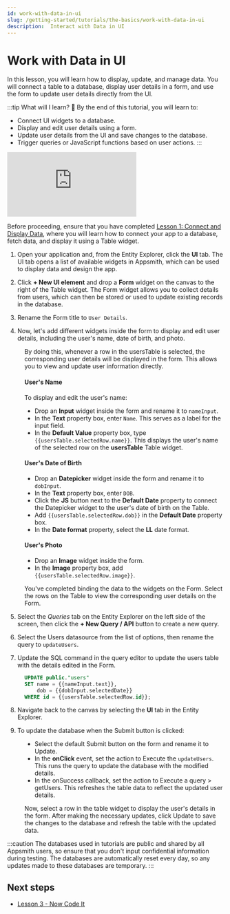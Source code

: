 ```yaml
---
id: work-with-data-in-ui
slug: /getting-started/tutorials/the-basics/work-with-data-in-ui
description:  Interact with Data in UI
---
```


# Work with Data in UI

In this lesson, you will learn how to display, update, and manage data. You will connect a table to a database, display user details in a form, and use the form to update user details directly from the UI.

:::tip What will I learn? 📝
By the end of this tutorial, you will learn to:

- Connect UI widgets to a database.
- Display and edit user details using a form.
- Update user details from the UI and save changes to the database.
- Trigger queries or JavaScript functions based on user actions.
:::


<div style={{ position: "relative", paddingBottom: "calc(50.520833333333336% + 41px)", height: "0", width: "100%" }}>
  <iframe src="https://demo.arcade.software/nM2iq5FvdGmm2OHagdbB?embed" frameborder="0" loading="lazy" webkitallowfullscreen mozallowfullscreen allowfullscreen style={{ position: "absolute", top: "0", left: "0", width: "100%", height: "100%", colorScheme: "light" }} title="Appsmith | Connect Data">
  </iframe>
</div>

Before proceeding, ensure that you have completed [Lesson 1: Connect and Display Data](/getting-started/tutorials/the-basics/connect-query-display-data), where you will learn how to connect your app to a database, fetch data, and display it using a Table widget.

1. Open your application and, from the Entity Explorer, click the **UI** tab. The UI tab opens a list of available widgets in Appsmith, which can be used to display data and design the app.

2. Click **+ New UI element** and drop a **Form** widget on the canvas to the right of the Table widget. The Form widget allows you to collect details from users, which can then be stored or used to update existing records in the database.

3. Rename the Form title to `User Details`. 

4. Now, let's add different widgets inside the form to display and edit user details, including the user's name, date of birth, and photo.

<dd>

By doing this, whenever a row in the usersTable is selected, the corresponding user details will be displayed in the form. This allows you to view and update user information directly.

#### User's Name

To display and edit the user's name:

* Drop an **Input** widget inside the form and rename it to `nameInput`.
* In the **Text** property box, enter `Name`. This serves as a label for the input field.
* In the **Default Value** property box, type `{{usersTable.selectedRow.name}}`. This displays the user's name of the selected row on the **usersTable** Table widget.

#### User's Date of Birth

* Drop an **Datepicker** widget inside the form and rename it to `dobInput`.
* In the **Text** property box, enter `DOB`.
* Click the **JS** button next to the **Default Date** property to connect the Datepicker widget to the user's date of birth on the Table. 
* Add `{{usersTable.selectedRow.dob}}` in the **Default Date** property box.
* In the **Date format** property, select the **LL** date format.

#### User's Photo

* Drop an **Image** widget inside the form.
* In the **Image** property box, add `{{usersTable.selectedRow.image}}`.

You've completed binding the data to the widgets on the Form. Select the rows on the Table to view the corresponding user details on the Form.

</dd>


5. Select the *Queries* tab on the Entity Explorer on the left side of the screen, then click the **+ New Query / API** button to create a new query.

6. Select the Users datasource from the list of options, then rename the query to `updateUsers`.

7. Update the SQL command in the query editor to update the users table with the details edited in the Form.

<dd>

```sql
UPDATE public."users" 
SET name = {{nameInput.text}}, 
    dob = {{dobInput.selectedDate}} 
WHERE id = {{usersTable.selectedRow.id}};
```

</dd>

8. Navigate back to the canvas by selecting the **UI** tab in the Entity Explorer.


9. To update the database when the Submit button is clicked:

<dd>

- Select the default Submit button on the form and rename it to Update.
- In the **onClick** event, set the action to Execute the `updateUsers`. This runs the query to update the database with the modified details.
- In the onSuccess callback, set the action to Execute a query > getUsers. This refreshes the table data to reflect the updated user details.

Now, select a row in the table widget to display the user's details in the form. After making the necessary updates, click Update to save the changes to the database and refresh the table with the updated data.









</dd>






  :::caution
  The databases used in tutorials are public and shared by all Appsmith users, so ensure that you don't input confidential information during testing. The databases are automatically reset every day, so any updates made to these databases are temporary.
  :::

## Next steps
- [Lesson 3 - Now Code It](/getting-started/tutorials/the-basics/write-js-code)


